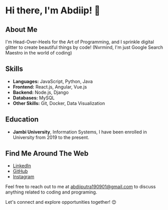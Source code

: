 
# Hi there, I'm Abdiip! 👋

## About Me
I'm Head-Over-Heels for the Art of Programming, and I sprinkle digital glitter to create beautiful things by code!
(Nvrmind, I'm just Google Search Maestro in the world of coding)
## Skills

- **Languages:** JavaScript, Python, Java
- **Frontend:** React.js, Angular, Vue.js
- **Backend:** Node.js, Django
- **Databases:** MySQL
- **Other Skills:** Git, Docker, Data Visualization


## Education
- **Jambi University**, Information Systems, I have been enrolled in University from 2019 to the present.

## Find Me Around The Web
- [LinkedIn](https://www.linkedin.com/in/dwi-abdi-putra-a738421ba)
- [GitHub](https://github.com/updee)
- [Instagram](https://www.instagram.com/_____abdiip)

Feel free to reach out to me at abdiiputra190901@gmail.com to discuss anything related to coding and programing.

Let's connect and explore opportunities together! 😊
